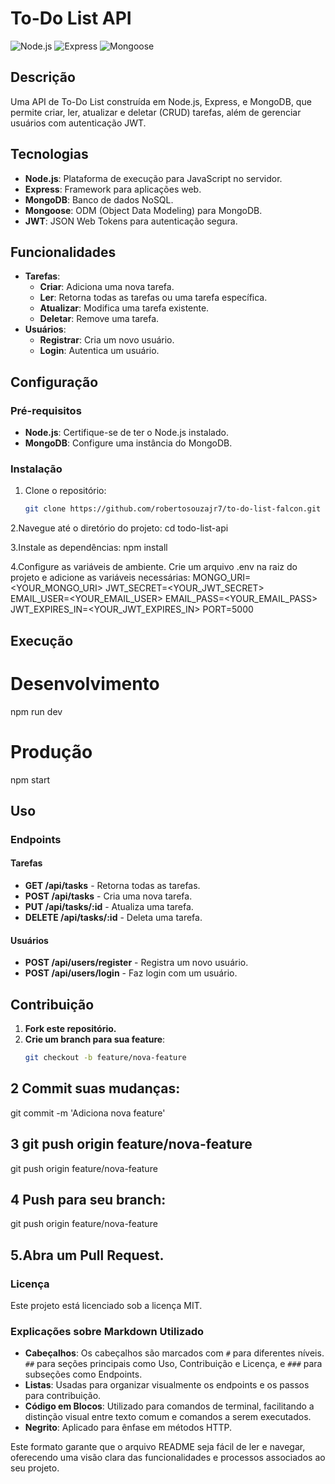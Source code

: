 # To-Do List API

![Node.js](https://img.shields.io/badge/Node.js-14.17.6-blue) ![Express](https://img.shields.io/badge/Express-4.17.1-brightgreen) ![Mongoose](https://img.shields.io/badge/Mongoose-5.13.7-red)

## Descrição

Uma API de To-Do List construída em Node.js, Express, e MongoDB, que permite criar, ler, atualizar e deletar (CRUD) tarefas, além de gerenciar usuários com autenticação JWT.

## Tecnologias

- **Node.js**: Plataforma de execução para JavaScript no servidor.
- **Express**: Framework para aplicações web.
- **MongoDB**: Banco de dados NoSQL.
- **Mongoose**: ODM (Object Data Modeling) para MongoDB.
- **JWT**: JSON Web Tokens para autenticação segura.

## Funcionalidades

- **Tarefas**:
  - **Criar**: Adiciona uma nova tarefa.
  - **Ler**: Retorna todas as tarefas ou uma tarefa específica.
  - **Atualizar**: Modifica uma tarefa existente.
  - **Deletar**: Remove uma tarefa.
- **Usuários**:
  - **Registrar**: Cria um novo usuário.
  - **Login**: Autentica um usuário.

## Configuração

### Pré-requisitos

- **Node.js**: Certifique-se de ter o Node.js instalado.
- **MongoDB**: Configure uma instância do MongoDB.

### Instalação

1. Clone o repositório:

   ```bash
   git clone https://github.com/robertosouzajr7/to-do-list-falcon.git
   ```

2.Navegue até o diretório do projeto:
cd todo-list-api

3.Instale as dependências:
npm install

4.Configure as variáveis de ambiente. Crie um arquivo .env na raiz do projeto e adicione as variáveis necessárias:
MONGO_URI=<YOUR_MONGO_URI>
JWT_SECRET=<YOUR_JWT_SECRET>
EMAIL_USER=<YOUR_EMAIL_USER>
EMAIL_PASS=<YOUR_EMAIL_PASS>
JWT_EXPIRES_IN=<YOUR_JWT_EXPIRES_IN>
PORT=5000

## Execução

# Desenvolvimento

npm run dev

# Produção

npm start

## Uso

### Endpoints

#### Tarefas

- **GET /api/tasks** - Retorna todas as tarefas.
- **POST /api/tasks** - Cria uma nova tarefa.
- **PUT /api/tasks/:id** - Atualiza uma tarefa.
- **DELETE /api/tasks/:id** - Deleta uma tarefa.

#### Usuários

- **POST /api/users/register** - Registra um novo usuário.
- **POST /api/users/login** - Faz login com um usuário.

## Contribuição

1. **Fork este repositório.**
2. **Crie um branch para sua feature**:
   ```bash
   git checkout -b feature/nova-feature
   ```

## 2 Commit suas mudanças:

git commit -m 'Adiciona nova feature'

## 3 git push origin feature/nova-feature

git push origin feature/nova-feature

## 4 Push para seu branch:

git push origin feature/nova-feature

## 5.Abra um Pull Request.

### Licença

Este projeto está licenciado sob a licença MIT.

### Explicações sobre Markdown Utilizado

- **Cabeçalhos**: Os cabeçalhos são marcados com `#` para diferentes níveis. `##` para seções principais como Uso, Contribuição e Licença, e `###` para subseções como Endpoints.
- **Listas**: Usadas para organizar visualmente os endpoints e os passos para contribuição.
- **Código em Blocos**: Utilizado para comandos de terminal, facilitando a distinção visual entre texto comum e comandos a serem executados.
- **Negrito**: Aplicado para ênfase em métodos HTTP.

Este formato garante que o arquivo README seja fácil de ler e navegar, oferecendo uma visão clara das funcionalidades e processos associados ao seu projeto.
